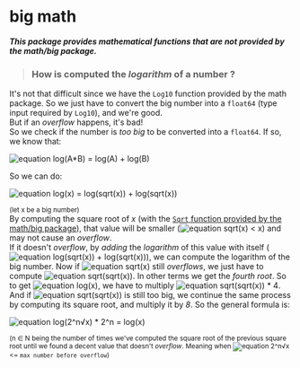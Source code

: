 # big math

***This package provides mathematical functions that are not provided by the math/big package.***

> ### How is computed the _logarithm_ of a number ?

It's not that difficult since we have the `Log10` function provided by the math package. So we just have to convert the big number into a `float64` (type input required by `Log10`), and we're good.<br>
But if an _overflow_ happens, it's bad!<br>
So we check if the number is _too big_ to be converted into a `float64`.
If so, we know that:

![equation log(A*B) = log(A) + log(B)](https://bit.ly/3J0stAR)

So we can do:

![equation log(x) = log(sqrt(x)) + log(sqrt(x))](https://bit.ly/3PP5Oda)

<sup>(let x be a big number)</sup><br>
By computing the square root of _x_ (with the [`Sqrt` function provided by the math/big package](https://pkg.go.dev/math/big)), that value will be smaller (![equation sqrt(x) < x](https://bit.ly/3Ot8TOI)) and may not cause an _overflow_.<br>
If it doesn't _overflow_, by _adding_ the _logarithm_ of this value with itself (![equation log(sqrt(x)) + log(sqrt(x))](https://bit.ly/3J60r75)), we can compute the logarithm of the big number.
Now if ![equation sqrt(x)](https://bit.ly/3cAJ7uT) still _overflows_, we just have to compute ![equation sqrt(sqrt(x))](https://bit.ly/3aYI737). In other terms we get the _fourth root_. So to get ![equation log(x)](https://bit.ly/3v8oYmq), we have to multiply ![equation sqrt(sqrt(x)) * 4](https://bit.ly/3v95opS).
And if ![equation sqrt(sqrt(x))](https://bit.ly/3aYI737) is still too big, we continue the same process by computing its square root, and multiply it by _8_.
So the general formula is:

![equation log(2^n√x) \* 2^n = log(x)](https://bit.ly/3BbvL2h)

<sup>(n ∈ N being the number of times we've computed the square root of the previous square root until we found a decent value that doesn't _overflow_. Meaning when ![equation 2^n√x](https://bit.ly/3BjcJaa) <= `max number before overflow`)</sup>
